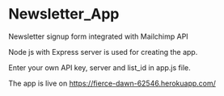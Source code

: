 # Newsletter_App
Newsletter signup form integrated with Mailchimp API

Node js with Express server is used for creating the app.

Enter your own API key, server and list_id in app.js file.

The app is live on 
https://fierce-dawn-62546.herokuapp.com/
